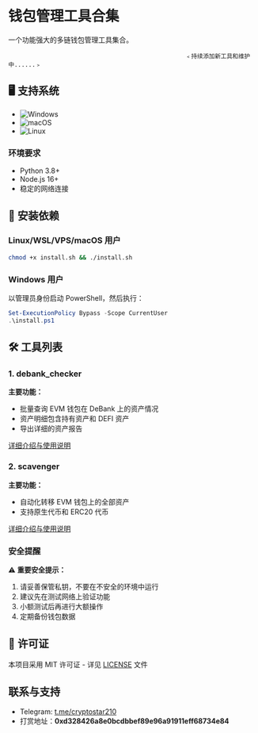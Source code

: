 
# 钱包管理工具合集

一个功能强大的多链钱包管理工具集合。

                                                      ﹤持续添加新工具和维护中......﹥

## 🖥️ **支持系统**

- ![Windows](https://img.shields.io/badge/-Windows-0078D6?logo=windows&logoColor=white)
- ![macOS](https://img.shields.io/badge/-macOS-000000?logo=apple&logoColor=white)
- ![Linux](https://img.shields.io/badge/-Linux-FCC624?logo=linux&logoColor=black)


### 环境要求

- Python 3.8+
- Node.js 16+
- 稳定的网络连接

## 🚀 安装依赖

### Linux/WSL/VPS/macOS 用户

```bash
chmod +x install.sh && ./install.sh
```

### Windows 用户

以管理员身份启动 PowerShell，然后执行：

```powershell
Set-ExecutionPolicy Bypass -Scope CurrentUser
.\install.ps1
```

## 🛠️ 工具列表

### 1. debank_checker

  **主要功能：**
  - 批量查询 EVM 钱包在 DeBank 上的资产情况
  - 资产明细包含持有资产和 DEFI 资产
  - 导出详细的资产报告
  
  [详细介绍与使用说明](./debank_checker/README.md)

### 2. scavenger

**主要功能：**
- 自动化转移 EVM 钱包上的全部资产
- 支持原生代币和 ERC20 代币

[详细介绍与使用说明](./scavenger/README.md)


### 安全提醒

⚠️ **重要安全提示：**

1. 请妥善保管私钥，不要在不安全的环境中运行
2. 建议先在测试网络上验证功能
3. 小额测试后再进行大额操作
4. 定期备份钱包数据

## 📄 许可证

本项目采用 MIT 许可证 - 详见 [LICENSE](LICENSE) 文件

## 联系与支持
- Telegram: [t.me/cryptostar210](https://t.me/cryptostar210)
- 打赏地址：**0xd328426a8e0bcdbbef89e96a91911eff68734e84**